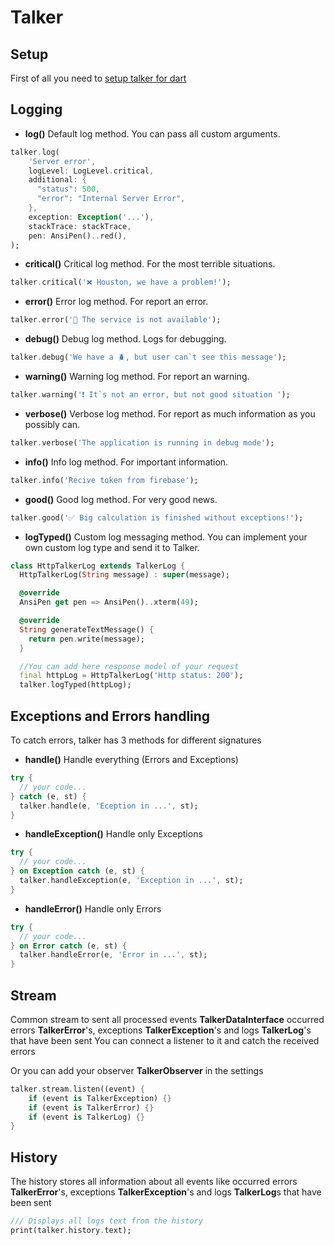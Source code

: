 # Talker

## Setup
First of all you need to [setup talker for dart](../guide/get-started)

## Logging

 - **log()**  Default log method. You can pass all custom arguments.
```dart
talker.log(
    'Server error',
    logLevel: LogLevel.critical,
    additional: {
      "status": 500,
      "error": "Internal Server Error",
    },
    exception: Exception('...'),
    stackTrace: stackTrace,
    pen: AnsiPen()..red(),
);
```

 - **critical()**  Critical log method. For the most terrible situations.
```dart
talker.critical('❌ Houston, we have a problem!');
```

 - **error()**  Error log method. For report an error.
```dart
talker.error('🚨 The service is not available');
```

 - **debug()**  Debug log method. Logs for debugging.
```dart
talker.debug('We have a 🪲, but user can`t see this message');
```

 - **warning()**  Warning log method. For report an warning.
```dart
talker.warning('❗ It`s not an error, but not good situation ');
```

 - **verbose()**  Verbose log method. For report as much information as you possibly can.
```dart
talker.verbose('The application is running in debug mode');
```

 - **info()**  Info log method. For important information.
```dart
talker.info('Recive token from firebase');
```

 - **good()**  Good log method. For very good news.
```dart
talker.good('✅ Big calculation is finished without exceptions!');
```

 - **logTyped()** Custom log messaging method. You can implement your own custom log type and send it to Talker. 
```dart
class HttpTalkerLog extends TalkerLog {
  HttpTalkerLog(String message) : super(message);

  @override
  AnsiPen get pen => AnsiPen()..xterm(49);

  @override
  String generateTextMessage() {
    return pen.write(message);
  }

  //You can add here response model of your request
  final httpLog = HttpTalkerLog('Http status: 200');
  talker.logTyped(httpLog);
```

## Exceptions and Errors handling
To catch errors, talker has 3 methods for different signatures

 - **handle()** Handle everything (Errors and Exceptions)
```dart
try {
  // your code...
} catch (e, st) {
  talker.handle(e, 'Eception in ...', st);
}
```

 - **handleException()** Handle only Exceptions
```dart
try {
  // your code...
} on Exception catch (e, st) {
  talker.handleException(e, 'Exception in ...', st);
}
```

 - **handleError()** Handle only Errors
```dart
try {
  // your code...
} on Error catch (e, st) {
  talker.handleError(e, 'Error in ...', st);
}
```

## Stream
Common stream to sent all processed events **TalkerDataInterface**
occurred errors **TalkerError**'s, exceptions **TalkerException**'s
and logs **TalkerLog**'s that have been sent
You can connect a listener to it and catch the received errors

Or you can add your observer **TalkerObserver** in the settings
```dart
talker.stream.listen((event) {
    if (event is TalkerException) {}
    if (event is TalkerError) {}
    if (event is TalkerLog) {}
}
```

## History
The history stores all information about all events like
occurred errors **TalkerError**'s, exceptions **TalkerException**'s
and logs **TalkerLog**s that have been sent
```dart
/// Displays all logs text from the history
print(talker.history.text);
```